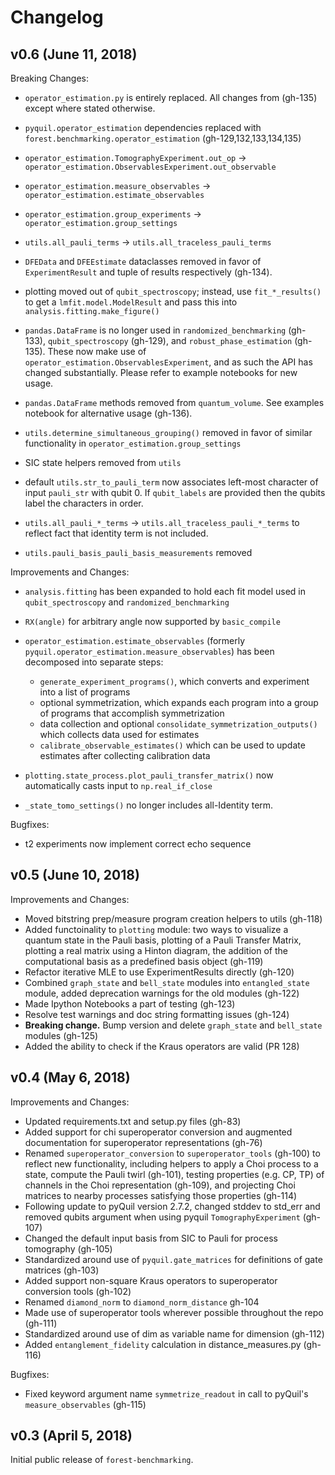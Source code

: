 Changelog
=========

v0.6 (June 11, 2018)
--------------------
Breaking Changes:

- `operator_estimation.py` is entirely replaced. All changes from (gh-135) except where stated otherwise.

- `pyquil.operator_estimation` dependencies replaced with `forest.benchmarking.operator_estimation` (gh-129,132,133,134,135)

- `operator_estimation.TomographyExperiment.out_op` -> `operator_estimation.ObservablesExperiment.out_observable`

- `operator_estimation.measure_observables` -> `operator_estimation.estimate_observables`

- `operator_estimation.group_experiments` -> `operator_estimation.group_settings`

- `utils.all_pauli_terms` -> `utils.all_traceless_pauli_terms` 

- `DFEData` and `DFEEstimate` dataclasses removed in favor of `ExperimentResult` and tuple of results respectively (gh-134).

- plotting moved out of `qubit_spectroscopy`; instead, use `fit_*_results()` to get a `lmfit.model.ModelResult` and pass this into `analysis.fitting.make_figure()`

- `pandas.DataFrame` is no longer used in `randomized_benchmarking` (gh-133), `qubit_spectroscopy` (gh-129), and `robust_phase_estimation` (gh-135). These now make use of `operator_estimation.ObservablesExperiment`, and as such the API has changed substantially. Please refer to example notebooks for new usage.

- `pandas.DataFrame` methods removed from `quantum_volume`. See examples notebook for alternative usage (gh-136). 

- `utils.determine_simultaneous_grouping()` removed in favor of similar functionality in `operator_estimation.group_settings`

- SIC state helpers removed from `utils`

- default `utils.str_to_pauli_term` now associates left-most character of input `pauli_str` with qubit 0. If `qubit_labels` are provided then the qubits label the characters in order.  

- `utils.all_pauli_*_terms` -> `utils.all_traceless_pauli_*_terms` to reflect fact that identity term is not included.

- `utils.pauli_basis_pauli_basis_measurements` removed

Improvements and Changes:

- `analysis.fitting` has been expanded to hold each fit model used in `qubit_spectroscopy` and `randomized_benchmarking`

- `RX(angle)` for arbitrary angle now supported by `basic_compile`

- `operator_estimation.estimate_observables` (formerly `pyquil.operator_estimation.measure_observables`) has been decomposed into separate steps:
    - `generate_experiment_programs()`, which converts and experiment into a list of programs
    - optional symmetrization, which expands each program into a group of programs that accomplish symmetrization
    - data collection and optional `consolidate_symmetrization_outputs()` which collects data used for estimates
    - `calibrate_observable_estimates()` which can be used to update estimates after collecting calibration data
   
- `plotting.state_process.plot_pauli_transfer_matrix()` now automatically casts input to `np.real_if_close` 

- `_state_tomo_settings()` no longer includes all-Identity term.


Bugfixes:

- t2 experiments now implement correct echo sequence

v0.5 (June 10, 2018)
--------------------
Improvements and Changes:

- Moved bitstring prep/measure program creation helpers to utils (gh-118)
- Added functoinality to `plotting` module: two ways to visualize a quantum state in the Pauli basis, plotting of a Pauli Transfer Matrix, plotting a real matrix using a Hinton diagram, the addition of the computational basis as a predefined basis object (gh-119)
- Refactor iterative MLE to use ExperimentResults directly (gh-120)
- Combined `graph_state` and `bell_state` modules into `entangled_state` module, added deprecation warnings for the old modules (gh-122)
- Made Ipython Notebooks a part of testing (gh-123) 
- Resolve test warnings and doc string formatting issues (gh-124)
- **Breaking change.** Bump version and delete `graph_state` and `bell_state` modules (gh-125)
- Added the ability to check if the Kraus operators are valid (PR 128)


v0.4 (May 6, 2018)
------------------

Improvements and Changes:

- Updated requirements.txt and setup.py files (gh-83)
- Added support for chi superoperator conversion and augmented documentation for
  superoperator representations (gh-76)
- Renamed `superoperator_conversion` to `superoperator_tools` (gh-100) to reflect
  new functionality, including helpers to apply a Choi process to a state, compute
  the Pauli twirl (gh-101), testing properties (e.g. CP, TP) of channels in the Choi
  representation (gh-109), and projecting Choi matrices to nearby processes satisfying
  those properties (gh-114)
- Following update to pyQuil version 2.7.2, changed stddev to std_err and removed qubits
  argument when using pyquil `TomographyExperiment` (gh-107)
- Changed the default input basis from SIC to Pauli for process tomography (gh-105)
- Standardized around use of `pyquil.gate_matrices` for definitions of gate matrices (gh-103)
- Added support non-square Kraus operators to superoperator conversion tools (gh-102)
- Renamed `diamond_norm` to `diamond_norm_distance` gh-104
- Made use of superoperator tools wherever possible throughout the repo (gh-111)
- Standardized around use of dim as variable name for dimension (gh-112)
- Added `entanglement_fidelity` calculation in distance_measures.py (gh-116)

Bugfixes:

- Fixed keyword argument name `symmetrize_readout` in call to pyQuil's
  `measure_observables` (gh-115)

v0.3 (April 5, 2018)
--------------------

Initial public release of `forest-benchmarking`.
